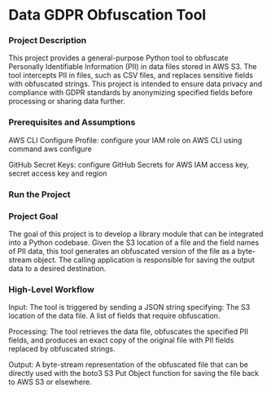 # Data GDPR Obfuscation Tool
### Project Description
This project provides a general-purpose Python tool to obfuscate Personally Identifiable Information (PII) in data files stored in AWS S3. The tool intercepts PII in files, such as CSV files, and replaces sensitive fields with obfuscated strings. This project is intended to ensure data privacy and compliance with GDPR standards by anonymizing specified fields before processing or sharing data further.

### Prerequisites and Assumptions
AWS CLI Configure Profile: configure your IAM role on AWS CLI using command aws configure

GitHub Secret Keys: configure GitHub Secrets for AWS IAM access key, secret access key and region 

### Run the Project


### Project Goal
The goal of this project is to develop a library module that can be integrated into a Python codebase. Given the S3 location of a file and the field names of PII data, this tool generates an obfuscated version of the file as a byte-stream object. The calling application is responsible for saving the output data to a desired destination.

### High-Level Workflow
Input: The tool is triggered by sending a JSON string specifying:
The S3 location of the data file.
A list of fields that require obfuscation.

Processing: The tool retrieves the data file, obfuscates the specified PII fields, and produces an exact copy of the original file with PII fields replaced by obfuscated strings.

Output: A byte-stream representation of the obfuscated file that can be directly used with the boto3 S3 Put Object function for saving the file back to AWS S3 or elsewhere.
